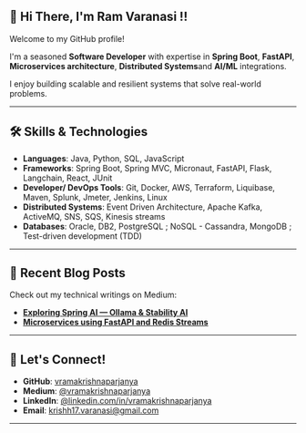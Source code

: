 ## 👋 Hi There, I'm Ram Varanasi !!

Welcome to my GitHub profile! 

I'm a seasoned **Software Developer** with expertise in **Spring Boot**, **FastAPI**, **Microservices architecture**, **Distributed Systems**and **AI/ML** integrations. 

I enjoy building scalable and resilient systems that solve real-world problems.

---

## 🛠️ Skills & Technologies
- **Languages**: Java, Python, SQL, JavaScript
- **Frameworks**:  Spring Boot, Spring MVC, Micronaut, FastAPI, Flask, Langchain, React, JUnit
- **Developer/ DevOps Tools**: Git, Docker, AWS, Terraform, Liquibase, Maven, Splunk, Jmeter, Jenkins, Linux
- **Distributed Systems**: Event Driven Architecture, Apache Kafka, ActiveMQ, SNS, SQS, Kinesis streams
- **Databases**: Oracle, DB2, PostgreSQL ; NoSQL - Cassandra, MongoDB ; Test-driven development (TDD)

---

## 📝 Recent Blog Posts
Check out my technical writings on Medium:
- [**Exploring Spring AI — Ollama & Stability AI**](https://vramakrishnaparjanya.medium.com/exploring-spring-ai-ollama-stability-ai-a91ab08eee6b)
- [**Microservices using FastAPI and Redis Streams**](https://vramakrishnaparjanya.medium.com/microservices-using-fastapi-and-redis-streams-f15c09206b0e)

---

## 🌟 Let's Connect!
- **GitHub**: [vramakrishnaparjanya](https://github.com/vramakrishnaparjanya)
- **Medium**: [@vramakrishnaparjanya](https://vramakrishnaparjanya.medium.com/)
- **LinkedIn**: [@linkedin.com/in/vramakrishnaparjanya](https://linkedin.com/in/vramakrishnaparjanya)
- **Email**: [krishh17.varanasi@gmail.com](mailto:krishh17.varanasi@gmail.com)

---

<!--
**vramakrishnaparjanya/vramakrishnaparjanya** is a ✨ _special_ ✨ repository because its `README.md` (this file) appears on your GitHub profile.

Here are some ideas to get you started:

- 🔭 I’m currently working on ...
- 🌱 I’m currently learning ...
- 👯 I’m looking to collaborate on ...
- 🤔 I’m looking for help with ...
- 💬 Ask me about ...
- 📫 How to reach me: ...
- 😄 Pronouns: ...
- ⚡ Fun fact: ...
-->
